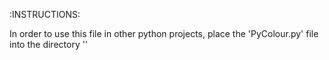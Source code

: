 :INSTRUCTIONS:

In order to use this file in other python projects, place the 'PyColour.py' file into the directory ''
